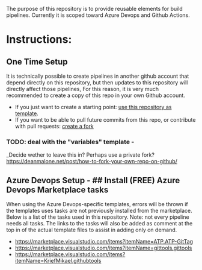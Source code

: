 The purpose of this repository is to provide reusable elements for build pipelines. Currently it is scoped toward Azure Devops and Github Actions. 

# Instructions: 

## One Time Setup

It is technically possible to create pipelines in another github account that depend directly on this repository, but then updates to this repository will directly affect those pipelines, 
For this reason, it is very much recommended to create a copy of this repo in your own Github account.
- If you just want to create a starting point: [use this repository as template](https://docs.github.com/en/github/creating-cloning-and-archiving-repositories/creating-a-repository-on-github/creating-a-repository-from-a-template).
- If you want to be able to pull future commits from this repo, or contribute with pull requests: [create a fork](https://docs.github.com/en/get-started/quickstart/fork-a-repo)

### TODO: deal with the "variables" template - 
_Decide wether to leave this in? Perhaps use a private fork? https://deanmalone.net/post/how-to-fork-your-own-repo-on-github/

## Azure Devops Setup - ## Install (FREE) Azure Devops Marketplace tasks
When using the Azure Devops-specific templates, errors will be thrown if the templates uses tasks are not previously installed from the marketplace. 
Below is a list of the tasks used in this repository. 
Note: not every pipeline needs all tasks. The links to the tasks will also be added as comment at the top in of the actual template files to assist in adding only on demand. 

- https://marketplace.visualstudio.com/items?itemName=ATP.ATP-GitTag
- https://marketplace.visualstudio.com/items?itemName=gittools.gittools
- https://marketplace.visualstudio.com/items?itemName=KriefMikael.githubtools

